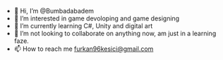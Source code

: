 - 👋 Hi, I’m @Bumbadabadem
- 👀 I’m interested in game devoloping and game designing
- 🌱 I’m currently learning C#, Unity and digital art
- 💞️ I’m not looking to collaborate on anything now, am just in a learning faze.
- 📫 How to reach me furkan96kesici@gmail.com

<!---
Bumbadabadem/Bumbadabadem is a ✨ special ✨ repository because its `README.md` (this file) appears on your GitHub profile.
You can click the Preview link to take a look at your changes.
--->
